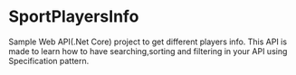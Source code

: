 # SportPlayersInfo
Sample Web API(.Net Core) project to get different players info. This API is made to learn how to have searching,sorting and filtering in your API using Specification pattern.
